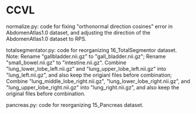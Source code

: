 # CCVL

normalize.py: code for fixing "orthonormal direction cosines" error in AbdomenAtlas1.0 dataset, and adjusting the direction of the AbdomenAtlas1.0 dataset to RPS. 

totalsegmentator.py: code for reorganizing 16_TotalSegmentor dataset. 
Note: Rename "gallbladder.nii.gz" to "gall_bladder.nii.gz"; 
Rename "small_bowel.nii.gz" to "intestine.nii.gz". 
Combine "lung_lower_lobe_left.nii.gz" and "lung_upper_lobe_left.nii.gz" into "lung_left.nii.gz", and also keep the origianl files before combination;
Combine "lung_middle_lobe_right.nii.gz", "lung_lower_lobe_right.nii.gz", and "lung_upper_lobe_right.nii.gz" into "lung_right.nii.gz", and also keep the original files before combination.

pancreas.py: code for reorganizing 15_Pancreas dataset.
